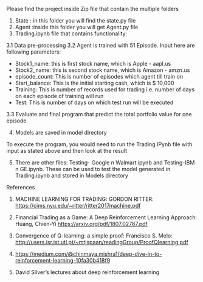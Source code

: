 Please find the project inside Zip file  that contain the multiple folders 
1.	State : in this folder you will find the state.py file 
2.	Agent :inside this folder you will get  Agent.py file 
3.	Trading.ipynb file that contains functionality:

3.1	Data pre-processing
3.2	Agent is trained with 51 Episode. Input here are following parameters: 
- Stock1_name: this is first stock name, which is Apple - aapl.us
- Stock2_name: this is second stock name, which is Amazon - amzn.us
- episode_count: This is number of episodes which agent till train on
- Start_balance: This is the initial starting cash, which is $ 10,000
- Training: This is number of records used for trading i.e. number of days on each episode of training will run
- Test: This is number of days on which test run will be executed 
 
3.3	Evaluate and final program that predict the  total portfolio value for one episode 

4. Models are saved in model directory

To execute the program, you would need to run the Trading.IPynb file with input as stated above and then look at the result

5. There are other files: Testing- Google n Walmart.ipynb and Testing-IBM n GE.ipynb. These can be used to test the model generated in Trading.ipynb and stored in Models directory




References
1.	MACHINE LEARNING FOR TRADING: GORDON RITTER: https://cims.nyu.edu/~ritter/ritter2017machine.pdf
2.	Financial Trading as a Game: A Deep Reinforcement Learning Approach: Huang, Chien-Yi
https://arxiv.org/pdf/1807.02787.pdf
3.	Convergence of Q-learning: a simple proof: Francisco S. Melo:
http://users.isr.ist.utl.pt/~mtjspaan/readingGroup/ProofQlearning.pdf

4.	https://medium.com/@chinmaya.mishra1/deep-dive-in-to-reinforcement-learning-10fa30b418f9
5.	David Silver’s lectures about deep reinforcement learning

